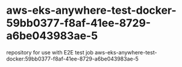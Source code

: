 # aws-eks-anywhere-test-docker-59bb0377-f8af-41ee-8729-a6be043983ae-5
repository for use with E2E test job aws-eks-anywhere-test-docker:59bb0377-f8af-41ee-8729-a6be043983ae-5
